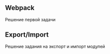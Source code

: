 Webpack
--------
Решение первой задачи

Export/Import
-------------

Решение задания на экспорт и импорт модулей